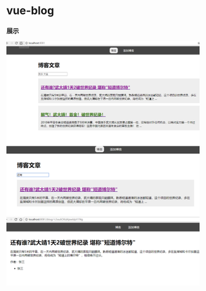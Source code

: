 # vue-blog
### 展示
![enter description here][1]
![enter description here][2]
![enter description here][3]


[1]: https://github.com/lmislm/vue-blog/blob/master/images/Snipaste_2018-02-22_23-00-45.png?raw=true

[2]: https://github.com/lmislm/vue-blog/blob/master/images/Snipaste_2018-02-22_23-01-01.png?raw=true

[3]: https://github.com/lmislm/vue-blog/blob/master/images/single.png?raw=true
